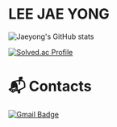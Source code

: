 # LEE JAE YONG

![Jaeyong's GitHub stats](https://github-readme-stats.vercel.app/api?username=jaeeyong&show_icons=true&theme=transparent)

[![Solved.ac Profile](http://mazassumnida.wtf/api/v2/generate_badge?boj=ljy9085)](https://solved.ac/ljy9085/)

# :mailbox_with_mail: Contacts
[![Gmail Badge](https://img.shields.io/badge/Gmail-d14836?style=flat-square&logo=Gmail&logoColor=white&link=mailto:jaeyong9085@gmail.com)](mailto:jaeyong9085@gmail.com)
